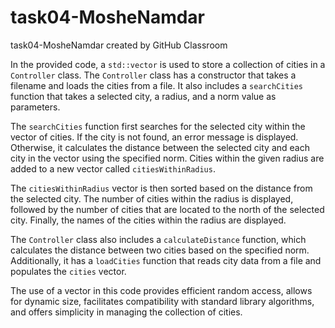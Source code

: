 # task04-MosheNamdar
task04-MosheNamdar created by GitHub Classroom

In the provided code, a `std::vector` is used to store a collection of cities in a `Controller` class. The `Controller` class has a constructor that takes a filename and loads the cities from a file. It also includes a `searchCities` function that takes a selected city, a radius, and a norm value as parameters.

The `searchCities` function first searches for the selected city within the vector of cities. If the city is not found, an error message is displayed. Otherwise, it calculates the distance between the selected city and each city in the vector using the specified norm. Cities within the given radius are added to a new vector called `citiesWithinRadius`.

The `citiesWithinRadius` vector is then sorted based on the distance from the selected city. The number of cities within the radius is displayed, followed by the number of cities that are located to the north of the selected city. Finally, the names of the cities within the radius are displayed.

The `Controller` class also includes a `calculateDistance` function, which calculates the distance between two cities based on the specified norm. Additionally, it has a `loadCities` function that reads city data from a file and populates the `cities` vector.

The use of a vector in this code provides efficient random access, allows for dynamic size, facilitates compatibility with standard library algorithms, and offers simplicity in managing the collection of cities. 
